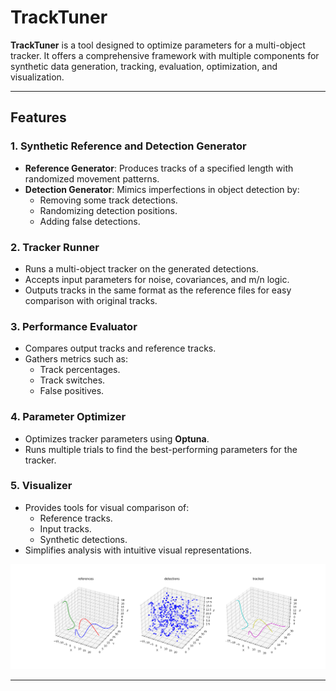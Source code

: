 # TrackTuner

**TrackTuner** is a tool designed to optimize parameters for a multi-object tracker. It offers a comprehensive framework with multiple components for synthetic data generation, tracking, evaluation, optimization, and visualization. 

---

## Features

### 1. Synthetic Reference and Detection Generator
- **Reference Generator**: Produces tracks of a specified length with randomized movement patterns.
- **Detection Generator**: Mimics imperfections in object detection by:
  - Removing some track detections.
  - Randomizing detection positions.
  - Adding false detections.

### 2. Tracker Runner
- Runs a multi-object tracker on the generated detections.
- Accepts input parameters for noise, covariances, and m/n logic.
- Outputs tracks in the same format as the reference files for easy comparison with original tracks.

### 3. Performance Evaluator
- Compares output tracks and reference tracks.
- Gathers metrics such as:
  - Track percentages.
  - Track switches.
  - False positives.

### 4. Parameter Optimizer
- Optimizes tracker parameters using **Optuna**.
- Runs multiple trials to find the best-performing parameters for the tracker.

### 5. Visualizer
- Provides tools for visual comparison of:
  - Reference tracks.
  - Input tracks.
  - Synthetic detections.
- Simplifies analysis with intuitive visual representations.

![Visualizer Example](media/comparison.png)

---

